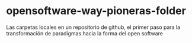 # opensoftware-way-pioneras-folder
Las carpetas locales en un repositorio de github, el primer paso para la transformación de paradigmas hacia la forma del open software

